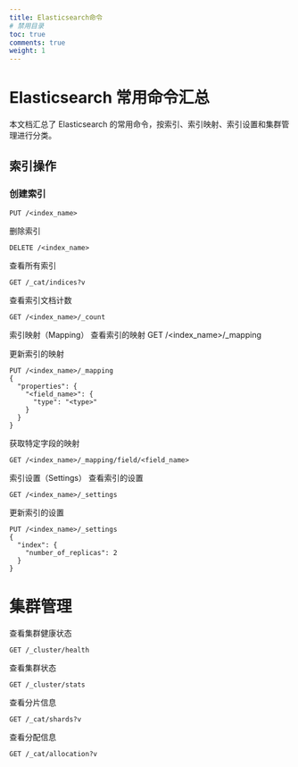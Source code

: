 ```yaml
---
title: Elasticsearch命令
# 禁用目录
toc: true
comments: true
weight: 1
---
```

# Elasticsearch 常用命令汇总

本文档汇总了 Elasticsearch 的常用命令，按索引、索引映射、索引设置和集群管理进行分类。

## 索引操作

### 创建索引

```http
PUT /<index_name>
```

删除索引
```
DELETE /<index_name>
```

查看所有索引
```
GET /_cat/indices?v
```

查看索引文档计数
```
GET /<index_name>/_count
```

索引映射（Mapping）
查看索引的映射
GET /<index_name>/_mapping

更新索引的映射
```shell
PUT /<index_name>/_mapping
{
  "properties": {
    "<field_name>": {
      "type": "<type>"
    }
  }
}
```

获取特定字段的映射
```shell
GET /<index_name>/_mapping/field/<field_name>
```


索引设置（Settings）
查看索引的设置
```shell
GET /<index_name>/_settings
```

更新索引的设置
```shell
PUT /<index_name>/_settings
{
  "index": {
    "number_of_replicas": 2
  }
}
```

# 集群管理
查看集群健康状态
```shell
GET /_cluster/health
```
查看集群状态
```
GET /_cluster/stats
```
查看分片信息
```
GET /_cat/shards?v
```
查看分配信息
```
GET /_cat/allocation?v
```